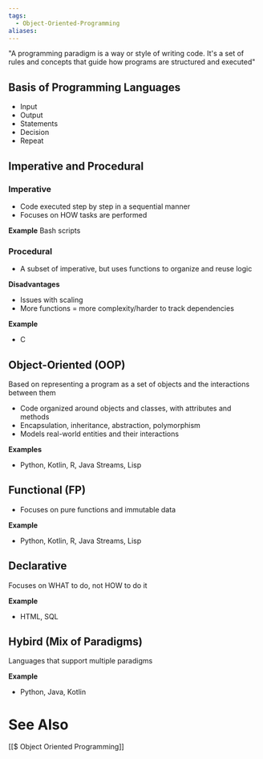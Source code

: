 ```yaml
---
tags:
  - Object-Oriented-Programming
aliases:
---
```

"A programming paradigm is a way or style of writing code. It's a set of rules and concepts that guide how programs are structured and executed"

## Basis of Programming Languages
- Input
- Output
- Statements
- Decision
- Repeat

##  Imperative and Procedural
### Imperative
- Code executed step by step in a sequential manner
- Focuses on HOW tasks are performed

**Example**
Bash scripts

### Procedural
- A subset of imperative, but uses functions to organize and reuse logic

**Disadvantages**
- Issues with scaling
- More functions = more complexity/harder to track dependencies

**Example**
- C

## Object-Oriented (OOP)
Based on representing a program as a set of objects and the interactions between them
- Code organized around objects and classes, with attributes and methods
- Encapsulation, inheritance, abstraction, polymorphism
- Models real-world entities and their interactions

**Examples**
- Python, Kotlin, R, Java Streams, Lisp

## Functional (FP)
- Focuses on pure functions and immutable data

**Example**
- Python, Kotlin, R, Java Streams, Lisp

## Declarative
Focuses on WHAT to do, not HOW to do it

**Example**
- HTML, SQL

## Hybird (Mix of Paradigms)
Languages that support multiple paradigms

**Example**
- Python, Java, Kotlin



# See Also
[[$ Object Oriented Programming]]
